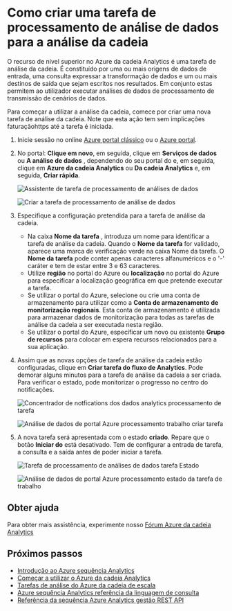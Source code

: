 <properties 
    pageTitle="Como criar uma tarefa de processamento de análise de dados para a análise da cadeia | Microsoft Azure" 
    description="Criar uma tarefa de processamento de análise de dados para a análise da cadeia | segmento de caminho de formação."
    keywords="processamento de análises de dados"
    documentationCenter=""
    services="stream-analytics"
    authors="jeffstokes72" 
    manager="jhubbard" 
    editor="cgronlun"/>

<tags 
    ms.service="stream-analytics" 
    ms.devlang="na" 
    ms.topic="article" 
    ms.tgt_pltfrm="na" 
    ms.workload="data-services" 
    ms.date="09/26/2016" 
    ms.author="jeffstok"/> 

# <a name="how-to-create-a-data-analytics-processing-job-for-stream-analytics"></a>Como criar uma tarefa de processamento de análise de dados para a análise da cadeia

O recurso de nível superior no Azure da cadeia Analytics é uma tarefa de análise da cadeia.  É constituído por uma ou mais origens de dados de entrada, uma consulta expressar a transformação de dados e um ou mais destinos de saída que sejam escritos nos resultados. Em conjunto estas permitem ao utilizador executar análises de dados de processamento de transmissão de cenários de dados.

Para começar a utilizar a análise da cadeia, comece por criar uma nova tarefa de análise da cadeia.  Note que esta ação tem sem implicações faturaçãohttps até a tarefa é iniciada.

1.  Inicie sessão no online [Azure portal clássico](http://manage.windowsazure.com) ou o [Azure portal](https://portal.azure.com/).
2.  No portal: **Clique em novo**, em seguida, clique em **Serviços de dados** ou **A análise de dados** , dependendo do seu portal do e, em seguida, clique em **Azure da cadeia Analytics** ou **Da cadeia Analytics** e, em seguida, **Criar rápida**.

    ![Assistente de tarefa de processamento de análises de dados](./media/stream-analytics-create-a-job/1-stream-analytics-create-a-job.png)  

    ![Criar a tarefa de processamento de análise de dados](./media/stream-analytics-create-a-job/4-stream-analytics-create-a-job.png)  

3.  Especifique a configuração pretendida para a tarefa de análise da cadeia.
    - Na caixa **Nome da tarefa** , introduza um nome para identificar a tarefa de análise da cadeia. Quando o **Nome da tarefa** for validado, aparece uma marca de verificação verde na caixa Nome da tarefa. O **Nome da tarefa** pode conter apenas caracteres alfanuméricos e o '-' caráter e tem de estar entre 3 e 63 caracteres.
    - Utilize **região** no portal do Azure ou **localização** no portal do Azure para especificar a localização geográfica em que pretende executar a tarefa.
    - Se utilizar o portal do Azure, selecione ou crie uma conta de armazenamento para utilizar como a **Conta de armazenamento de monitorização regionais**. Esta conta de armazenamento é utilizada para armazenar dados de monitorização para todas as tarefas de análise da cadeia a ser executada nesta região.
    - Se utilizar o portal do Azure, especificar um novo ou existente **Grupo de recursos** para colocar em espera recursos relacionados para a sua aplicação.

4.  Assim que as novas opções de tarefa de análise da cadeia estão configuradas, clique em **Criar tarefa do fluxo de Analytics**. Pode demorar alguns minutos para a tarefa de análise da cadeia a ser criada. Para verificar o estado, pode monitorizar o progresso no centro do notificações.

    ![Concentrador de notfications dos dados analytics processamento de tarefa](./media/stream-analytics-create-a-job/2-stream-analytics-create-a-job.png)  

    ![Análise de dados de portal Azure processamento trabalho criar tarefa](./media/stream-analytics-create-a-job/5-stream-analytics-create-a-job.png)  

5.  A nova tarefa será apresentada com o estado **criado**. Repare que o botão **Iniciar do** está desativado. Tem de configurar a entrada de tarefa, a consulta e a saída antes de poder iniciar a tarefa.

    ![Tarefa de processamento de análises de dados tarefa Estado](./media/stream-analytics-create-a-job/3-stream-analytics-create-a-job.png)  

    ![Análise de dados de portal Azure processamento estado da tarefa de trabalho](./media/stream-analytics-create-a-job/6-stream-analytics-create-a-job.png)  

## <a name="get-help"></a>Obter ajuda
Para obter mais assistência, experimente nosso [Fórum Azure da cadeia Analytics](https://social.msdn.microsoft.com/Forums/en-US/home?forum=AzureStreamAnalytics)

## <a name="next-steps"></a>Próximos passos

- [Introdução ao Azure sequência Analytics](stream-analytics-introduction.md)
- [Começar a utilizar o Azure da cadeia Analytics](stream-analytics-get-started.md)
- [Tarefas de análise do Azure da cadeia de escala](stream-analytics-scale-jobs.md)
- [Azure sequência Analytics referência da linguagem de consulta](https://msdn.microsoft.com/library/azure/dn834998.aspx)
- [Referência da sequência Azure Analytics gestão REST API](https://msdn.microsoft.com/library/azure/dn835031.aspx)
